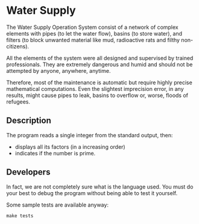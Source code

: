 # Water Supply

The Water Supply Operation System consist of a network of complex elements with pipes (to let the water flow), basins (to store water), and filters (to block unwanted material like mud, radioactive rats and filthy non-citizens).

All the elements of the system were all designed and supervised by trained professionals. They are extremely dangerous and humid and should not be attempted by anyone, anywhere, anytime.

Therefore, most of the maintenance is automatic but require highly precise mathematical computations.
Even the slightest imprecision error, in any results, might cause pipes to leak, basins to overflow or, worse, floods of refugees.

## Description

The program reads a single integer from the standard output, then:

* displays all its factors (in a increasing order)
* indicates if the number is prime.

## Developers

In fact, we are not completely sure what is the language used.
You must do your best to debug the program without being able to test it yourself.

Some sample tests are available anyway:

    make tests
